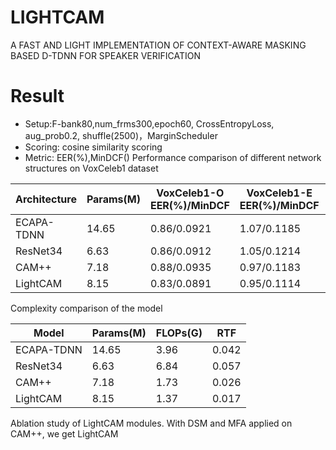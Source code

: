 # LIGHTCAM
 A FAST AND LIGHT IMPLEMENTATION OF CONTEXT-AWARE MASKING  BASED D-TDNN FOR SPEAKER VERIFICATION
# Result  
  * Setup:F-bank80,num_frms300,epoch60, CrossEntropyLoss, aug_prob0.2, shuffle(2500)，MarginScheduler
  * Scoring: cosine similarity scoring
  * Metric: EER(%),MinDCF()
Performance comparison of different network structures on VoxCeleb1 dataset   
  
Architecture  |Params(M)  |VoxCeleb1-O EER(%)/MinDCF  |VoxCeleb1-E EER(%)/MinDCF  |VoxCeleb1-H EER(%)/MinDCF  
 ---- | ----- | ------ | ------- | --------  
ECAPA-TDNN  |14.65  |0.86/0.0921  |1.07/0.1185  |2.06/0.1956  
ResNet34  |6.63  |0.86/0.0912  |1.05/0.1214  |1.96/0.1921  
CAM++  |7.18  |0.88/0.0935  |0.97/0.1183  |1.89/0.1971  
LightCAM  |8.15  |0.83/0.0891  |0.95/0.1114  |1.86/0.1922  

Complexity comparison of the model  

Model  |Params(M)  |FLOPs(G)  |RTF  
 ---- | ----- | ------ | -------  
ECAPA-TDNN  |14.65  |3.96  |0.042  
ResNet34  |6.63  |6.84  |0.057  
CAM++  |7.18  |1.73  |0.026  
LightCAM  |8.15  |1.37  |0.017  
  
Ablation study of LightCAM modules. With DSM and MFA applied on CAM++, we get LightCAM  
